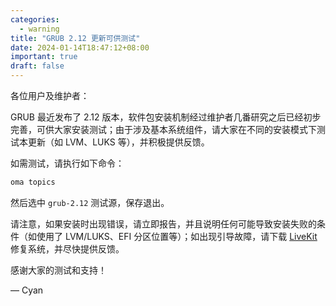 ```yaml
---
categories:
  - warning
title: "GRUB 2.12 更新可供测试"
date: 2024-01-14T18:47:12+08:00
important: true
draft: false
---
```


各位用户及维护者：

GRUB 最近发布了 2.12 版本，软件包安装机制经过维护者几番研究之后已经初步完善，可供大家安装测试；由于涉及基本系统组件，请大家在不同的安装模式下测试本更新（如 LVM、LUKS 等），并积极提供反馈。

如需测试，请执行如下命令：

```sh
oma topics
```

然后选中 `grub-2.12` 测试源，保存退出。

请注意，如果安装时出现错误，请立即报告，并且说明任何可能导致安装失败的条件（如使用了 LVM/LUKS、EFI 分区位置等）；如出现引导故障，请下载 [LiveKit](https://aosc.io/zh-cn/downloads) 修复系统，并尽快提供反馈。

感谢大家的测试和支持！

— Cyan
